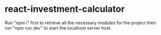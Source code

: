 # react-investment-calculator
Run "npm i" first to retrieve all the necessary modules for the project then run "npm run dev" to start the localhost server host.